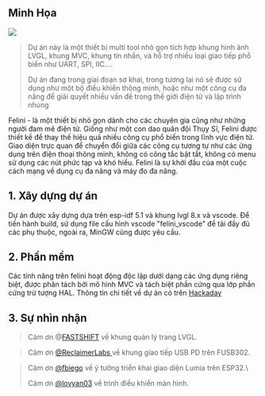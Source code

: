## Minh Họa

![](https://cdn.hackaday.io/images/681491695708719074.jpg)

> Dự án này là một thiết bị multi tool nhỏ gọn tích hợp khung hình ảnh LVGL, khung MVC, khung tin nhắn, và hỗ trợ nhiều loại giao tiếp phổ biến như  UART, SPI, IIC....
>
> Dự án đang trong giai đoạn sơ khai, trong tương lai nó sẽ được sử dụng như một bộ điều khiển thông minh, hoặc như một công cụ đa năng để giải quyết nhiều vấn đề trong thế giới điện tử và lập trình nhúng

Felini - là một thiết bị nhỏ gọn dành cho các chuyên gia cũng như những người đam mê điện tử. Giống như một con dao quân đội Thụy Sĩ, Felini được thiết kế để thay thế hiệu quả nhiều công cụ phổ biến trong lĩnh vực điện tử.
Giao diện trực quan để chuyển đổi giữa các công cụ tương tự như các ứng dụng trên điện thoại thông minh, không có công tắc bật tắt, không có menu sử dụng các nút phức tạp và khó hiểu. Felini là sự khởi đầu của một cuộc cách mạng về dụng cụ đa năng và máy đo đa năng.

## 1. Xây dựng dự án

Dự án được xây dựng dựa trên esp-idf 5.1 và khung lvgl 8.x và vscode. Để tiến hành build, sử dụng file cấu hình vscode "felini_vscode" để tải đầy đủ các phụ thuộc, ngoài ra, MinGW cũng được yêu cầu.

## 2. Phần mềm

Các tính năng trên felini hoạt động độc lập dưới dạng các ứng dụng riêng biệt, được phân tách bởi mô hình MVC và tách biệt phần cứng qua lớp phần cứng trừ tượng HAL.
Thông tin chi tiết về dự án có trên [Hackaday](https://hackaday.io/project/192130-felini-revolutionary-pocket-sized-electronic-lab)

## 3. Sự nhìn nhận

> Cảm ơn @[FASTSHIFT](https://github.com/FASTSHIFT/X-TRACK/commits?author=FASTSHIFT) về khung quản lý trang LVGL.

> Cảm ơn [@ReclaimerLabs ](https://github.com/ReclaimerLabs) về khung giao tiếp USB PD trên FUSB302.

> Cảm ơn [@fbiego](https://github.com/fbiego) về ý tưởng triển khai giao diện Lumia trên ESP32.\
>
> Cảm ơn [@lovyan03](https://github.com/lovyan03) về trình điều khiển màn hình.
>
> 
